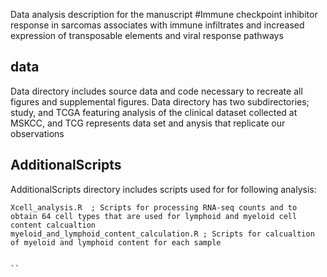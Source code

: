 Data analysis description for the manuscript 
#Immune checkpoint inhibitor response in sarcomas associates with immune infiltrates and increased expression of transposable elements and viral response pathways  

## data
Data directory includes source data and code necessary to recreate all figures and supplemental figures.
Data directory  has two subdirectories; study, and TCGA featuring analysis of the clinical dataset collected at MSKCC,
and TCG represents data set and anysis that replicate our observations

## AdditionalScripts
AdditionalScripts directory includes scripts used for for following analysis: 

```
Xcell_analysis.R  ; Scripts for processing RNA-seq counts and to obtain 64 cell types that are used for lymphoid and myeloid cell content calcualtion
myeloid_and_lymphoid_content_calculation.R ; Scripts for calcualtion of myeloid and lymphoid content for each sample


``
